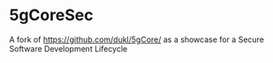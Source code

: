 # 5gCoreSec
A fork of https://github.com/dukl/5gCore/ as a showcase for a Secure Software Development Lifecycle
